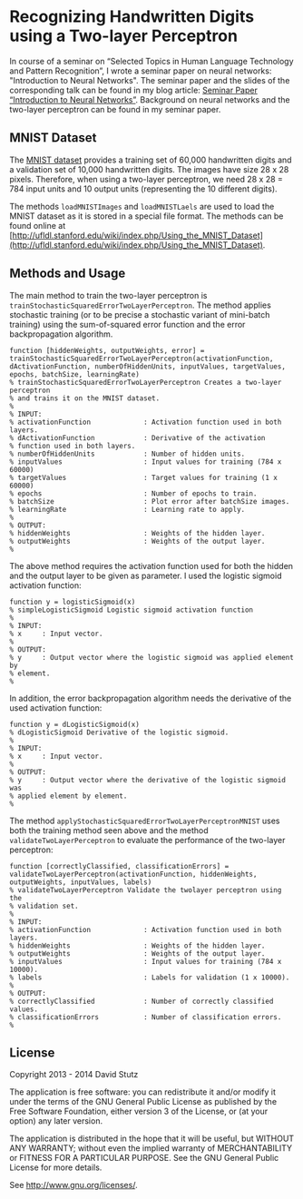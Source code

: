 # Recognizing Handwritten Digits using a Two-layer Perceptron

In course of a seminar on “Selected Topics in Human Language Technology and Pattern Recognition”, I wrote a seminar paper on neural networks: "Introduction to Neural Networks". The seminar paper and the slides of the corresponding talk can be found in my blog article: [Seminar Paper “Introduction to Neural Networks”](http://davidstutz.de/seminar-paper-introduction-neural-networks/). Background on neural networks and the two-layer perceptron can be found in my seminar paper.

## MNIST Dataset

The [MNIST dataset](http://yann.lecun.com/exdb/mnist/) provides a training set of 60,000 handwritten digits and a validation set of 10,000 handwritten digits. The images have size 28 x 28 pixels. Therefore, when using a two-layer perceptron, we need 28 x 28 = 784 input units and 10 output units (representing the 10 different digits).

The methods `loadMNISTImages` and `loadMNISTLaels` are used to load the MNIST dataset as it is stored in a special file format. The methods can be found online at [http://ufldl.stanford.edu/wiki/index.php/Using_the_MNIST_Dataset](http://ufldl.stanford.edu/wiki/index.php/Using_the_MNIST_Dataset).

## Methods and Usage

The main method to train the two-layer perceptron is `trainStochasticSquaredErrorTwoLayerPerceptron`. The method applies stochastic training (or to be precise a stochastic variant of mini-batch training) using the sum-of-squared error function and the error backpropagation algorithm.

	function [hiddenWeights, outputWeights, error] = trainStochasticSquaredErrorTwoLayerPerceptron(activationFunction, dActivationFunction, numberOfHiddenUnits, inputValues, targetValues, epochs, batchSize, learningRate)
	% trainStochasticSquaredErrorTwoLayerPerceptron Creates a two-layer perceptron
	% and trains it on the MNIST dataset.
	%
	% INPUT:
	% activationFunction             : Activation function used in both layers.
	% dActivationFunction            : Derivative of the activation
	% function used in both layers.
	% numberOfHiddenUnits            : Number of hidden units.
	% inputValues                    : Input values for training (784 x 60000)
	% targetValues                   : Target values for training (1 x 60000)
	% epochs                         : Number of epochs to train.
	% batchSize                      : Plot error after batchSize images.
	% learningRate                   : Learning rate to apply.
	%
	% OUTPUT:
	% hiddenWeights                  : Weights of the hidden layer.
	% outputWeights                  : Weights of the output layer.
	% 

The above method requires the activation function used for both the hidden and the output layer to be given as parameter. I used the logistic sigmoid activation function:

	function y = logisticSigmoid(x)
	% simpleLogisticSigmoid Logistic sigmoid activation function
	% 
	% INPUT:
	% x     : Input vector.
	%
	% OUTPUT:
	% y     : Output vector where the logistic sigmoid was applied element by
	% element.
	%
	
In addition, the error backpropagation algorithm needs the derivative of the used activation function:

	function y = dLogisticSigmoid(x)
	% dLogisticSigmoid Derivative of the logistic sigmoid.
	% 
	% INPUT:
	% x     : Input vector.
	%
	% OUTPUT:
	% y     : Output vector where the derivative of the logistic sigmoid was
	% applied element by element.
	%
	
The method `applyStochasticSquaredErrorTwoLayerPerceptronMNIST` uses both the training method seen above and the method `validateTwoLayerPerceptron` to evaluate the performance of the two-layer perceptron:

	function [correctlyClassified, classificationErrors] = validateTwoLayerPerceptron(activationFunction, hiddenWeights, outputWeights, inputValues, labels)
	% validateTwoLayerPerceptron Validate the twolayer perceptron using the
	% validation set.
	%
	% INPUT:
	% activationFunction             : Activation function used in both layers.
	% hiddenWeights                  : Weights of the hidden layer.
	% outputWeights                  : Weights of the output layer.
	% inputValues                    : Input values for training (784 x 10000).
	% labels                         : Labels for validation (1 x 10000).
	%
	% OUTPUT:
	% correctlyClassified            : Number of correctly classified values.
	% classificationErrors           : Number of classification errors.
	% 
	
## License 

Copyright 2013 - 2014 David Stutz

The application is free software: you can redistribute it and/or modify
it under the terms of the GNU General Public License as published by
the Free Software Foundation, either version 3 of the License, or
(at your option) any later version.

The application is distributed in the hope that it will be useful,
but WITHOUT ANY WARRANTY; without even the implied warranty of
MERCHANTABILITY or FITNESS FOR A PARTICULAR PURPOSE. See the
GNU General Public License for more details.

See <http://www.gnu.org/licenses/>.